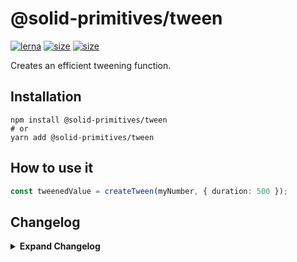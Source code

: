 # @solid-primitives/tween

[![lerna](https://img.shields.io/badge/maintained%20with-lerna-cc00ff.svg?style=for-the-badge)](https://lerna.js.org/)
[![size](https://img.shields.io/bundlephobia/minzip/@solid-primitives/tween?style=for-the-badge)](https://bundlephobia.com/package/@solid-primitives/tween)
[![size](https://img.shields.io/npm/v/@solid-primitives/tween?style=for-the-badge)](https://www.npmjs.com/package/@solid-primitives/tween)

Creates an efficient tweening function.

## Installation

```
npm install @solid-primitives/tween
# or
yarn add @solid-primitives/tween
```

## How to use it

```ts
const tweenedValue = createTween(myNumber, { duration: 500 });
```

## Changelog

<details>
<summary><b>Expand Changelog</b></summary>

1.0.0

Initial commit and publish of debounce primitive.

1.0.1

Released a new version with CJS support.

1.0.4

Shipping a tighter and better CJS supported version.

</details>
